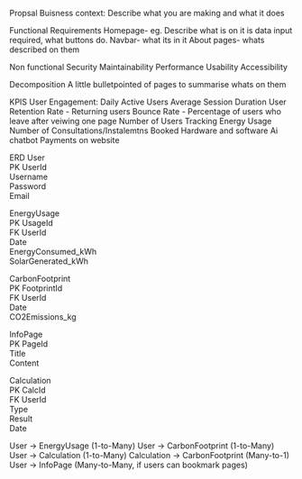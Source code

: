 Propsal
Buisness context: Describe what you are making and what it does

Functional Requirements
  Homepage- eg. Describe what is on it is data input required, what buttons do.
  Navbar- what its in it
  About pages- whats described on them

Non functional
  Security
  Maintainability
  Performance
  Usability
  Accessibility

Decomposition
  A little bulletpointed of pages to summarise whats on them

KPIS
  User Engagement:
  Daily Active Users
  Average Session Duration
  User Retention Rate - Returning users
  Bounce Rate - Percentage of users who leave after veiwing one page
  Number of Users Tracking Energy Usage
  Number of Consultations/Instalemtns Booked
Hardware and software 
  Ai chatbot
  Payments on website

ERD
User  
PK  UserId  
    Username  
    Password  
    Email  

EnergyUsage  
PK  UsageId  
FK  UserId  
    Date  
    EnergyConsumed_kWh  
    SolarGenerated_kWh  

CarbonFootprint  
PK  FootprintId  
FK  UserId  
    Date  
    CO2Emissions_kg  

InfoPage  
PK  PageId  
    Title  
    Content  

Calculation  
PK  CalcId  
FK  UserId  
    Type  
    Result  
    Date  

User → EnergyUsage (1-to-Many)
User → CarbonFootprint (1-to-Many)
User → Calculation (1-to-Many)
Calculation → CarbonFootprint (Many-to-1)
User → InfoPage (Many-to-Many, if users can bookmark pages)
